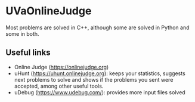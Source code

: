 # UVaOnlineJudge
Most problems are solved in C++, although some are solved in Python and some in both.

## Useful links
* Online Judge (<https://onlinejudge.org>)
* uHunt (<https://uhunt.onlinejudge.org>): keeps your statistics, suggests next problems to solve and shows if the problems you sent were accepted, among other useful tools.
* uDebug (<https://www.udebug.com/>): provides more input files solved
